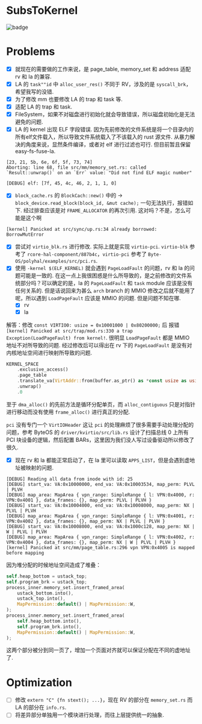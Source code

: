 # SubsToKernel

![badge](https://img.shields.io/badge/SubsTo-Kernel-blue)

# Problems

- [x] 就现在的需要做的工作来说，是 page_table, memory_set 和 address 适配 rv 和 la 的兼容.
- [x] LA 的 `task""id` 中 `alloc_user_res()` 不同于 RV，涉及的是 `syscall_brk`，希望我写的没错.
- [x] 为了修改 mm 也要修改 LA 的 trap 和 task 等.
- [x] 适配 LA 的 trap 和 task.
- [x] FileSystem，如果不对磁盘进行初始化就会导致错误，所以磁盘初始化是无法避免的问题.
- [x] LA 的 kernel 出现 ELF 字段错误. 因为先前修改的文件系统是将一个目录内的所有elf文件载入，所以导致文件系统载入了不该载入的 rust 源文件. 从暴力解决的角度来说，显然条件编译，或者对 elf 进行过滤也可行. 但目前暂且保留 easy-fs-fuse-la.

```shell
[23, 21, 5b, 6e, 6f, 5f, 73, 74]
Aborting: line 68, file src/mm/memory_set.rs: called `Result::unwrap()` on an `Err` value: "Did not find ELF magic number"

[DEBUG] elf: [7f, 45, 4c, 46, 2, 1, 1, 0]
```

- [x] `block_cache.rs` 的 `BlockCach::new()` 中的 -> `block_device.read_block(block_id, &mut cache);` 一句无法执行，报错如下. 经过排查应该是对 `FRAME_ALLOCATOR` 的再次引用. 这对吗？不是，怎么可能是这个啊

```shell
[kernel] Panicked at src/sync/up.rs:34 already borrowed: BorrowMutError
```

- [x] 尝试对 `virtio_blk.rs` 进行修改. 实际上就是实现 `virtio-pci`. `virtio-blk` 参考了 `rcore-hal-component/887b4c`，`virtio-pci` 参考了 `Byte-OS/polyhal/examples/src/pci.rs`.
- [x] 使用 `-kernel $(ELF_KERNEL)` 就会遇到 `PageLoadFault` 的问题，rv 和 la 的问题可能是一致的. 在这一点上我很困惑是什么所导致的，是之前修改的文件系统部分吗？可以确定的是，la 的 `PageLoadFault` 和 `task` module 应该是没有任何关系的. 但是话说回来为甚么 `arch` branch 的 MMIO 修改之后就不能用了呢，所以遇到 `LoadPageFault` 应该是 MMIO 的问题. 但是问题不知在哪. 
    - [x] rv
    - [x] la

解答：修改 `const VIRTIO0: usize = 0x10001000 | 0x80200000;` 后 报错 `[kernel] Panicked at src/trap/mod.rs:330 a trap Exception(LoadPageFault) from kernel!`. 很明显 `LoadPageFault` 都是 MMIO 地址不对所导致的问题. 经过修改后可以得出在 rv 下的 `PageLoadFault` 是没有对内核地址空间进行映射所导致的问题.

```rust
KERNEL_SPACE
    .exclusive_access()
    .page_table
    .translate_va(VirtAddr::from(buffer.as_ptr() as *const usize as usize))
    .unwrap()
    .0
```

至于 `dma_alloc()` 的先前方法是循环分配单页，而 `alloc_contiguous` 只是对指针进行移动而没有使用 `frame_alloc()` 进行真正的分配.

`pci` 没有专门一个 `VirtIOHeader` 这让 `pci` 的处理麻烦了很多需要手动处理分配的问题，参考 ByteOS 的 `driver/kvirtio/src/lib.rs` 设计了扫描总线 0 上所有 PCI 块设备的逻辑，然后配置 BARs，这里因为我们没人写过设备驱动所以修改了很久.

- [x] 现在 rv 和 la 都能正常启动了，在 la 里可以读取 `APPS_LIST`，但是会遇到虚地址被映射的问题.

```shell
[DEBUG] Reading all data from inode with id: 25
[DEBUG] start_va: VA:0x10000000, end_va: VA:0x10003534, map_perm: PLVL | PLVH
[DEBUG] map_area: MapArea { vpn_range: SimpleRange { l: VPN:0x4000, r: VPN:0x4001 }, data_frames: {}, map_perm: PLVL | PLVH }
[DEBUG] start_va: VA:0x10004000, end_va: VA:0x10008000, map_perm: NX | PLVL | PLVH
[DEBUG] map_area: MapArea { vpn_range: SimpleRange { l: VPN:0x4001, r: VPN:0x4002 }, data_frames: {}, map_perm: NX | PLVL | PLVH }
[DEBUG] start_va: VA:0x10008000, end_va: VA:0x1000c128, map_perm: NX | W | PLVL | PLVH
[DEBUG] map_area: MapArea { vpn_range: SimpleRange { l: VPN:0x4002, r: VPN:0x4004 }, data_frames: {}, map_perm: NX | W | PLVL | PLVH }
[kernel] Panicked at src/mm/page_table.rs:296 vpn VPN:0x4005 is mapped before mapping
```

因为堆分配的时候地址空间造成了堆叠：

```rust
self.heap_bottom = ustack_top;
self.program_brk = ustack_top;
process_inner.memory_set.insert_framed_area(
    ustack_bottom.into(),
    ustack_top.into(),
    MapPermission::default() | MapPermission::W,
);
process_inner.memory_set.insert_framed_area(
    self.heap_bottom.into(),
    self.program_brk.into(),
    MapPermission::default() | MapPermission::W,
);
```

这两个部分被分到同一页了，增加一个页面对齐就可以保证分配在不同的虚地址了.


# Optimization

- [ ] 修改 `extern "C" {fn stext(); ...}`，现在 RV 的部分在 `memory_set.rs` 而 LA 的部分在 `info.rs`.
- [ ] 将差异部分单独用一个模块进行处理，而往上层提供统一的抽象.